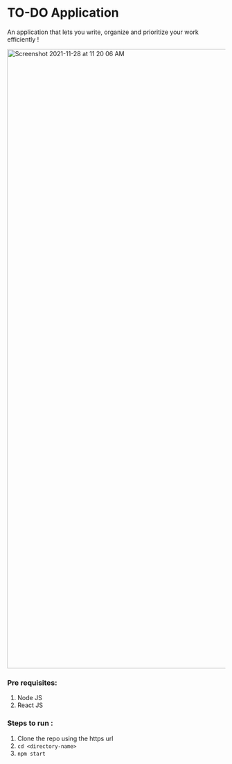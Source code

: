 # TO-DO Application

An application that lets you write, organize and prioritize your work efficiently !

<img width="1428" alt="Screenshot 2021-11-28 at 11 20 06 AM" src="https://user-images.githubusercontent.com/79823203/143731293-e80e7822-4581-4edb-9671-1cc8645845be.png">

### Pre requisites:

1. Node JS
2. React JS

### Steps to run :
1. Clone the repo using the https url
2. `cd <directory-name>`
3. `npm start`


